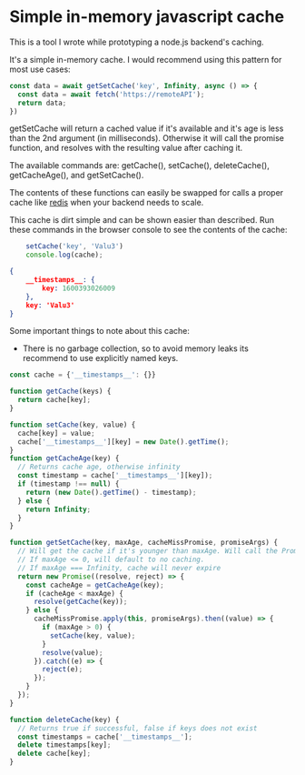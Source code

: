 # Simple in-memory javascript cache

This is a tool I wrote while prototyping a node.js backend's caching.

It's a simple in-memory cache. I would recommend using this pattern for most use cases:

```javascript
const data = await getSetCache('key', Infinity, async () => {
  const data = await fetch('https://remoteAPI');
  return data;
})
```

getSetCache will return a cached value if it's available and it's age is less than the 2nd argument (in milliseconds). Otherwise it will call the promise function, and resolves with the resulting value after caching it.

The available commands are: getCache(), setCache(), deleteCache(), getCacheAge(), and getSetCache().

The contents of these functions can easily be swapped for calls a proper cache like [redis](https://redis.io/) when your backend needs to scale.

This cache is dirt simple and can be shown easier than described. Run these commands in the browser console to see the contents of the cache:

```javascript
    setCache('key', 'Valu3')
    console.log(cache);
```
```json
{
    __timestamps__: {
        key: 1600393026009 
    },
    key: 'Valu3'
}
```

Some important things to note about this cache:

* There is no garbage collection, so to avoid memory leaks its recommend to use explicitly named keys.

```javascript
const cache = {'__timestamps__': {}}

function getCache(keys) {
  return cache[key];
}

function setCache(key, value) {
  cache[key] = value;
  cache['__timestamps__'][key] = new Date().getTime();
}
function getCacheAge(key) {
  // Returns cache age, otherwise infinity
  const timestamp = cache['__timestamps__'][key]);
  if (timestamp !== null) {
    return (new Date().getTime() - timestamp);
  } else {
    return Infinity;
  }
}

function getSetCache(key, maxAge, cacheMissPromise, promiseArgs) {
  // Will get the cache if it's younger than maxAge. Will call the Promise function and store/resolve with the resulting value.
  // If maxAge <= 0, will default to no caching. 
  // If maxAge === Infinity, cache will never expire
  return new Promise((resolve, reject) => {
    const cacheAge = getCacheAge(key);
    if (cacheAge < maxAge) {
      resolve(getCache(key));
    } else {
      cacheMissPromise.apply(this, promiseArgs).then((value) => {
        if (maxAge > 0) {
          setCache(key, value);
        }
        resolve(value);
      }).catch((e) => {
        reject(e);
      });
    }
  });
}

function deleteCache(key) {
  // Returns true if successful, false if keys does not exist
  const timestamps = cache['__timestamps__'];
  delete timestamps[key];
  delete cache[key];
}
```
